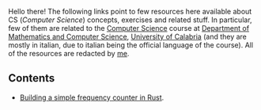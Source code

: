Hello there! The following links point to few resources here available about CS (*Computer Science*) concepts, exercises and related stuff. In particular, few of them are related to the [Computer Science](https://www.mat.unical.it/informatica) course at [Department of Mathematics and Computer Science](https://www.mat.unical.it/demacs), [University of Calabria](https://www.unical.it) (and they are mostly in italian, due to italian being the official language of the course). All of the resources are redacted by [me](http://www.francescocauteruccio.info).

## Contents

- [Building a simple frequency counter in Rust](rust/simple-counter/README.md).
